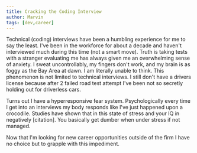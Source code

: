 ```yaml
--- 
title: Cracking the Coding Interview
author: Marvin 
tags: [dev,career]   
---   
```


Technical (coding) interviews have been a humbling experience for me to say the least. 
I've been in the workforce for about a decade and haven't interviewed much during this time (not a smart move). 
Truth is taking tests with a stranger evaluating me has always given me an overwhelming sense of anxiety. 
I sweat uncontrollably, my fingers don't work, and my brain is as foggy as the Bay Area at dawn. I am literally unable to think.
This phenomenon is not limited to technical interviews. I still don't have a drivers license because after 2 failed road test attempt I've been not so secretly holding out for driverless cars.

Turns out I have a hyperresponsive fear system. Psychologically every time I get into an interviews my body responds like I've just happened upon a crocodile.
Studies have shown that in this state of stress and your IQ in negatively [citation]. You basically get dumber when under stress if not managed.

Now that I'm looking for new career opportunities outside of the firm I have no choice but to grapple with this impediment. 